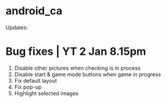 # android_ca

Updates:

# Bug fixes | YT 2 Jan 8.15pm
1. Disable other pictures when checking is in process
2. Disable start & game mode buttons when game in progress
3. Fix default layout
4. Fix pop-up
5. Highlight selected images
